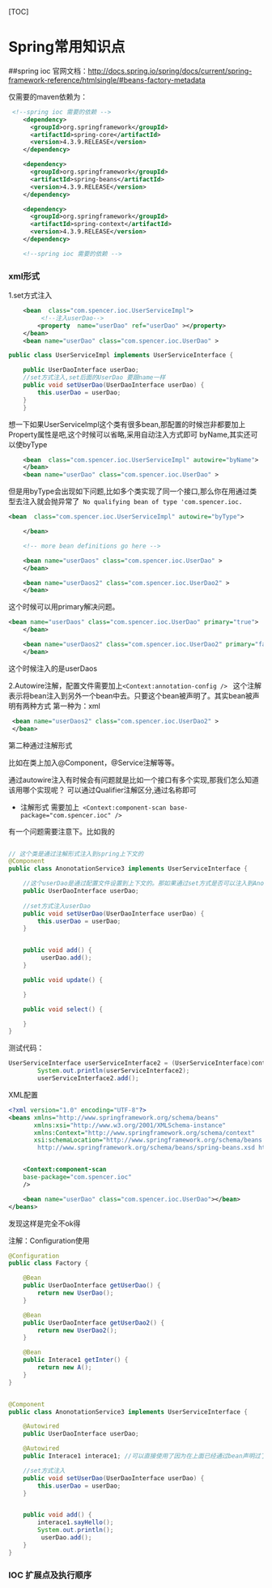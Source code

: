 [TOC]
# Spring常用知识点
##spring ioc
官网文档：http://docs.spring.io/spring/docs/current/spring-framework-reference/htmlsingle/#beans-factory-metadata

仅需要的maven依赖为：

```xml
 <!--spring ioc 需要的依赖 -->
    <dependency>
      <groupId>org.springframework</groupId>
      <artifactId>spring-core</artifactId>
      <version>4.3.9.RELEASE</version>
    </dependency>

    <dependency>
      <groupId>org.springframework</groupId>
      <artifactId>spring-beans</artifactId>
      <version>4.3.9.RELEASE</version>
    </dependency>

    <dependency>
      <groupId>org.springframework</groupId>
      <artifactId>spring-context</artifactId>
      <version>4.3.9.RELEASE</version>
    </dependency>

    <!--spring ioc 需要的依赖 -->

```


###  xml形式
  1.set方式注入
  
```xml
    <bean  class="com.spencer.ioc.UserServiceImpl">
         <!--注入userDao-->
        <property  name="userDao" ref="userDao" ></property>
    </bean>   
    <bean name="userDao" class="com.spencer.ioc.UserDao" >
```

```java
public class UserServiceImpl implements UserServiceInterface {

    public UserDaoInterface userDao;
    //set方式注入,set后面的UserDao 要跟name一样
    public void setUserDao(UserDaoInterface userDao) {
        this.userDao = userDao;
    }
    }
``` 
  想一下如果UserServiceImpl这个类有很多bean,那配置的时候岂非都要加上Property属性是吧,这个时候可以省略,采用自动注入方式即可 byName,其实还可以使byType                                                                                                                                                                                                  
  
```xml
    <bean  class="com.spencer.ioc.UserServiceImpl" autowire="byName">
    </bean>   
    <bean name="userDao" class="com.spencer.ioc.UserDao" >
```
但是用byType会出现如下问题,比如多个类实现了同一个接口,那么你在用通过类型去注入就会抛异常了` No qualifying bean of type 'com.spencer.ioc.`

```xml
<bean  class="com.spencer.ioc.UserServiceImpl" autowire="byType">

    </bean>

    <!-- more bean definitions go here -->

    <bean name="userDaos" class="com.spencer.ioc.UserDao" >
    </bean>

    <bean name="userDaos2" class="com.spencer.ioc.UserDao2" >
    </bean>
```
 这个时候可以用primary解决问题。
 
```xml
<bean name="userDaos" class="com.spencer.ioc.UserDao" primary="true">
    </bean>

    <bean name="userDaos2" class="com.spencer.ioc.UserDao2" primary="false" >
    </bean>
```
这个时候注入的是userDaos
 
  2.Autowire注解，配置文件需要加上`<Context:annotation-config />
`
 这个注解表示将bean注入到另外一个bean中去。只要这个bean被声明了。其实bean被声明有两种方式 
  第一种为：xml
  
```xml
 <bean name="userDaos2" class="com.spencer.ioc.UserDao2" >
 </bean>
```
  第二种通过注解形式
  
  比如在类上加入@Component，@Service注解等等。

 通过autowire注入有时候会有问题就是比如一个接口有多个实现,那我们怎么知道该用哪个实现呢？
 可以通过Qualifier注解区分,通过名称即可





+ 注解形式
 需要加上` <Context:component-scan
    base-package="com.spencer.ioc"
    />`
 
 有一个问题需要注意下。比如我的
 
```java

// 这个类是通过注解形式注入到spring上下文的
@Component
public class AnonotationService3 implements UserServiceInterface {

    //这个userDao是通过配置文件设置到上下文的。那如果通过set方式是否可以注入到AnonotationService3中呢？加上@Autowire注解则可以
    public UserDaoInterface userDao;
    
    //set方式注入userDao 
    public void setUserDao(UserDaoInterface userDao) {
        this.userDao = userDao;
    }


    public void add() {
         userDao.add();
    }

    public void update() {

    }

    public void select() {

    }
}
```   
   测试代码：
   
```java 
UserServiceInterface userServiceInterface2 = (UserServiceInterface)context.getBean("anonotationService3");
        System.out.println(userServiceInterface2);
        userServiceInterface2.add();
```
  XML配置
  
```xml
<?xml version="1.0" encoding="UTF-8"?>
<beans xmlns="http://www.springframework.org/schema/beans"
       xmlns:xsi="http://www.w3.org/2001/XMLSchema-instance"
       xmlns:Context="http://www.springframework.org/schema/context"
       xsi:schemaLocation="http://www.springframework.org/schema/beans
        http://www.springframework.org/schema/beans/spring-beans.xsd http://www.springframework.org/schema/context http://www.springframework.org/schema/context/spring-context.xsd">


    <Context:component-scan
    base-package="com.spencer.ioc"
    />

    <bean name="userDao" class="com.spencer.ioc.UserDao"></bean>
</beans>
```
 发现这样是完全不ok得

注解：Configuration使用

```java
@Configuration
public class Factory {

    @Bean
    public UserDaoInterface getUserDao() {
        return new UserDao();
    }

    @Bean
    public UserDaoInterface getUserDao2() {
        return new UserDao2();
    }

    @Bean
    public Interace1 getInter() {
        return new A();
    }
}


@Component
public class AnonotationService3 implements UserServiceInterface {

    @Autowired
    public UserDaoInterface userDao;

    @Autowired
    public Interace1 interace1; //可以直接使用了因为在上面已经通过bean声明过了

    //set方式注入
    public void setUserDao(UserDaoInterface userDao) {
        this.userDao = userDao;
    }


    public void add() {
        interace1.sayHello();
        System.out.println();
         userDao.add();
    }
}
```
### IOC 扩展点及执行顺序



